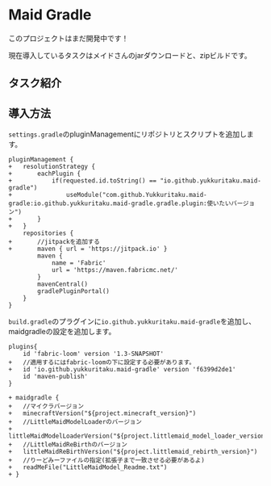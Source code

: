 # Maid Gradle
このプロジェクトはまだ開発中です！

現在導入しているタスクはメイドさんのjarダウンロードと、zipビルドです。

## タスク紹介


## 導入方法

`settings.gradle`のpluginManagementにリポジトリとスクリプトを追加します。 
```diff_gradle
pluginManagement {
+	resolutionStrategy {
+		eachPlugin {
+			if(requested.id.toString() == "io.github.yukkuritaku.maid-gradle")
+				useModule("com.github.Yukkuritaku.maid-gradle:io.github.yukkuritaku.maid-gradle.gradle.plugin:使いたいバージョン")
+		}
+	}
	repositories {
+	    //jitpackを追加する
+       maven { url = 'https://jitpack.io' }
		maven {
			name = 'Fabric'
			url = 'https://maven.fabricmc.net/'
		}
		mavenCentral()
		gradlePluginPortal()
	}
}
```
`build.gradle`のプラグインに`io.github.yukkuritaku.maid-gradle`を追加し、maidgradleの設定を追加します。
```diff_gradle
plugins{
	id 'fabric-loom' version '1.3-SNAPSHOT'
+	//適用するにはfabric-loomの下に設定する必要があります。
+	id 'io.github.yukkuritaku.maid-gradle' version 'f6399d2de1'
	id 'maven-publish'
}

+ maidgradle {
+	//マイクラバージョン
+	minecraftVersion("${project.minecraft_version}")
+	//LittleMaidModelLoaderのバージョン
+	littleMaidModelLoaderVersion("${project.littlemaid_model_loader_version}")
+	//LittleMaidReBirthのバージョン
+	littleMaidReBirthVersion("${project.littlemaid_rebirth_version}")
+	//りーどみーファイルの指定(拡張子まで一致させる必要があるよ)
+	readMeFile("LittleMaidModel_Readme.txt")
+ }
```

